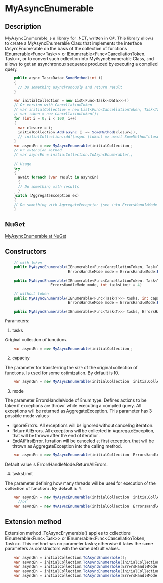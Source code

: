# MyAsyncEnumerable

## Description

MyAsyncEnumerable is a library for .NET, written in C#. This library allows to create a MyAsyncEnumerable Class that implements the interface IAsyncEnumerable<T> on the basis of the collection of functions IEnumerable<Func<Task<T>>> or IEnumerable<Func<CancellationToken, Task<T>>>, or to convert such collection into MyAsyncEnumerable Class, and allows to get an asynchronous sequence produced by executing a compiled query.

```csharp
    public async Task<Data> SomeMethod(int i)
    {
      // Do something asynchronously and return result
    }

    var initialCollection = new List<Func<Task<<Data>>>();
    // Or version with CancellationToken
    // var initialCollection = new List<Func<CancellationToken, Task<Tank>>>();
    // var token = new CancellationToken();
    for (int i = 0; i < 100; i++)
    {
      var closure = i;
      initialCollection.Add(async () => SomeMethod(closure));
      // initialCollection.Add((async (token) => await SomeMethod(closure, token)));
    }
    var asyncEn = new MyAsyncEnumerable(initialCollection);
    // Or extension method
    // var asyncEn = initialCollection.ToAsyncEnumerable();
    
    // Usage
    try
    {
      await foreach (var result in asyncEn)
      {
      // Do something with results
      }
    }catch (AggregateException ex)
    {
    // Do something with AggregateException (see into ErrorsHandleMode parameter)
    }
```
## NuGet

[MyAsyncEnumerable at NuGet](https://www.nuget.org/packages/MyAsyncEnumerable)

## Constructors

```csharp
    // with token
    public MyAsyncEnumerable(IEnumerable<Func<CancellationToken, Task<T>>> tasks, int capacity = 10, 
                             ErrorsHandleMode mode = ErrorsHandleMode.ReturnAllErrors, int tasksLimit = 4)
```
```csharp
    public MyAsyncEnumerable(IEnumerable<Func<CancellationToken, Task<T>>> tasks, 
    			     ErrorsHandleMode mode, int tasksLimit = 4)
```
```csharp
    // without token
    public MyAsyncEnumerable(IEnumerable<Func<Task<T>>> tasks, int capacity = 10, 
                             ErrorsHandleMode mode = ErrorsHandleMode.ReturnAllErrors, int tasksLimit = 4)
```
```csharp
    public MyAsyncEnumerable(IEnumerable<Func<Task<T>>> tasks, ErrorsHandleMode mode, int tasksLimit = 4)
```

Parameters:

1. tasks

Original collection of functions.
```csharp
    var asyncEn = new MyAsyncEnumerable(initialCollection);
```
2. capacity

The parameter for transferring the size of the original collection of functions. Is used for some optimization. By default is 10.
```csharp
    var asyncEn = new MyAsyncEnumerable(initialCollection, initialCollection.Count);
```
3. mode

The parameter ErrorsHandleMode of Enum type. Defines actions to be taken if exceptions are thrown while executing a compiled query. All exceptions will be returned as AggregateException.
This parameter has 3 possible mode values:
 * IgnoreErrors. All exceptions will be ignored without canceling iteration.
 * ReturnAllErrors. All exceptions will be collected in AggregateException, that will be thrown after the end of iteration.
 * EndAtFirstError. Iteration will be canceled at first exception, that will be thrown as AggregateException into the calling method. 
```csharp
    var asyncEn = new MyAsyncEnumerable(initialCollection, ErrorsHandleMode.EndAtFirstError);
```
Default value is ErrorsHandleMode.ReturnAllErrors.

4. tasksLimit

The parameter defining how many threads will be used for execution of the collection of functions. By default is 4.
```csharp
    var asyncEn = new MyAsyncEnumerable(initialCollection, initialCollection.Count ErrorsHandleMode.EndAtFirstError, 3);
	  //or
    var asyncEn = new MyAsyncEnumerable(initialCollection, ErrorsHandleMode.EndAtFirstError, 3);
```

## Extension method

Extension method .ToAsyncEnymerable() applies to collections IEnumerable<Func<Task<T>>> or IEnumerable<Func<CancellationToken, Task<T>>>. This method has no parameter tasks; otherwise it takes the same parameters as constructors with the same default values.
```csharp
    var asyncEn = initialCollection.ToAsyncEnumerable();
    var asyncEn = initialCollection.ToAsyncEnumerable(initialCollection.Count);
    var asyncEn = initialCollection.ToAsyncEnumerable(ErrorsHandleMode. EndAtFirstError);
    var asyncEn = initialCollection.ToAsyncEnumerable(initialCollection.Count, ErrorsHandleMode.EndAtFirstError, 3);
    var asyncEn = initialCollection.ToAsyncEnumerable(ErrorsHandleMode.EndAtFirstError, 3);
```
